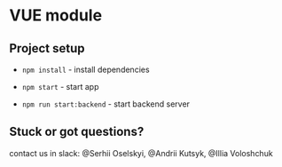 # VUE module

## Project setup

* `npm install` - install dependencies

* `npm start` - start app

* `npm run start:backend` - start backend server

## Stuck or got questions?

contact us in slack: @Serhii Oselskyi, @Andrii Kutsyk, @Illia Voloshchuk 

